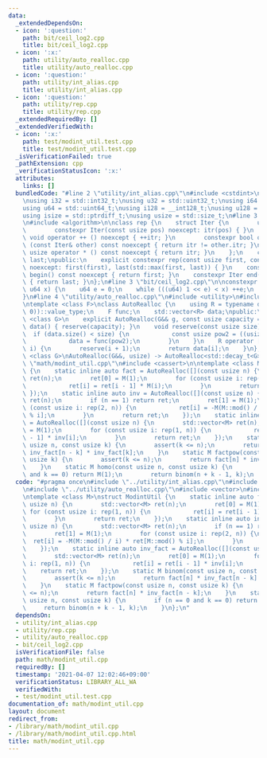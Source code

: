 ```yaml
---
data:
  _extendedDependsOn:
  - icon: ':question:'
    path: bit/ceil_log2.cpp
    title: bit/ceil_log2.cpp
  - icon: ':x:'
    path: utility/auto_realloc.cpp
    title: utility/auto_realloc.cpp
  - icon: ':question:'
    path: utility/int_alias.cpp
    title: utility/int_alias.cpp
  - icon: ':question:'
    path: utility/rep.cpp
    title: utility/rep.cpp
  _extendedRequiredBy: []
  _extendedVerifiedWith:
  - icon: ':x:'
    path: test/modint_util.test.cpp
    title: test/modint_util.test.cpp
  _isVerificationFailed: true
  _pathExtension: cpp
  _verificationStatusIcon: ':x:'
  attributes:
    links: []
  bundledCode: "#line 2 \"utility/int_alias.cpp\"\n#include <cstdint>\n#include <cstddef>\n\
    \nusing i32 = std::int32_t;\nusing u32 = std::uint32_t;\nusing i64 = std::int64_t;\n\
    using u64 = std::uint64_t;\nusing i128 = __int128_t;\nusing u128 = __uint128_t;\n\
    using isize = std::ptrdiff_t;\nusing usize = std::size_t;\n#line 3 \"utility/rep.cpp\"\
    \n#include <algorithm>\n\nclass rep {\n    struct Iter {\n        usize itr;\n\
    \        constexpr Iter(const usize pos) noexcept: itr(pos) { }\n        constexpr\
    \ void operator ++ () noexcept { ++itr; }\n        constexpr bool operator !=\
    \ (const Iter& other) const noexcept { return itr != other.itr; }\n        constexpr\
    \ usize operator * () const noexcept { return itr; }\n    };\n    const Iter first,\
    \ last;\npublic:\n    explicit constexpr rep(const usize first, const usize last)\
    \ noexcept: first(first), last(std::max(first, last)) { }\n    constexpr Iter\
    \ begin() const noexcept { return first; }\n    constexpr Iter end() const noexcept\
    \ { return last; }\n};\n#line 3 \"bit/ceil_log2.cpp\"\n\nconstexpr u64 ceil_log2(const\
    \ u64 x) {\n    u64 e = 0;\n    while (((u64) 1 << e) < x) ++e;\n    return e;\n\
    }\n#line 4 \"utility/auto_realloc.cpp\"\n#include <utility>\n#include <vector>\n\
    \ntemplate <class F>\nclass AutoRealloc {\n    using R = typename decltype(std::declval<F>()((usize)\
    \ 0))::value_type;\n    F func;\n    std::vector<R> data;\npublic:\n    template\
    \ <class G>\n    explicit AutoRealloc(G&& g, const usize capacity = 0): func(std::forward<G>(g)),\
    \ data() { reserve(capacity); }\n    void reserve(const usize size) {\n      \
    \  if (data.size() < size) {\n            const usize pow2 = ((usize) 1 << ceil_log2(size));\n\
    \            data = func(pow2);\n        }\n    }\n    R operator [] (const usize\
    \ i) {\n        reserve(i + 1);\n        return data[i];\n    }\n};\n\ntemplate\
    \ <class G>\nAutoRealloc(G&&, usize) -> AutoRealloc<std::decay_t<G>>;\n#line 6\
    \ \"math/modint_util.cpp\"\n#include <cassert>\n\ntemplate <class M>\nstruct ModintUtil\
    \ {\n    static inline auto fact = AutoRealloc([](const usize n) {\n        std::vector<M>\
    \ ret(n);\n        ret[0] = M(1);\n        for (const usize i: rep(1, n)) {\n\
    \            ret[i] = ret[i - 1] * M(i);\n        }\n        return ret;\n   \
    \ });\n    static inline auto inv = AutoRealloc([](const usize n) {\n        std::vector<M>\
    \ ret(n);\n        if (n == 1) return ret;\n        ret[1] = M(1);\n        for\
    \ (const usize i: rep(2, n)) {\n            ret[i] = -M(M::mod() / i) * ret[M::mod()\
    \ % i];\n        }\n        return ret;\n    });\n    static inline auto inv_fact\
    \ = AutoRealloc([](const usize n) {\n        std::vector<M> ret(n);\n        ret[0]\
    \ = M(1);\n        for (const usize i: rep(1, n)) {\n            ret[i] = ret[i\
    \ - 1] * inv[i];\n        }\n        return ret;\n    });\n    static M binom(const\
    \ usize n, const usize k) {\n        assert(k <= n);\n        return fact[n] *\
    \ inv_fact[n - k] * inv_fact[k];\n    }\n    static M factpow(const usize n, const\
    \ usize k) {\n        assert(k <= n);\n        return fact[n] * inv_fact[n - k];\n\
    \    }\n    static M homo(const usize n, const usize k) {\n        if (n == 0\
    \ and k == 0) return M(1);\n        return binom(n + k - 1, k);\n    }\n};\n"
  code: "#pragma once\n#include \"../utility/int_alias.cpp\"\n#include \"../utility/rep.cpp\"\
    \n#include \"../utility/auto_realloc.cpp\"\n#include <vector>\n#include <cassert>\n\
    \ntemplate <class M>\nstruct ModintUtil {\n    static inline auto fact = AutoRealloc([](const\
    \ usize n) {\n        std::vector<M> ret(n);\n        ret[0] = M(1);\n       \
    \ for (const usize i: rep(1, n)) {\n            ret[i] = ret[i - 1] * M(i);\n\
    \        }\n        return ret;\n    });\n    static inline auto inv = AutoRealloc([](const\
    \ usize n) {\n        std::vector<M> ret(n);\n        if (n == 1) return ret;\n\
    \        ret[1] = M(1);\n        for (const usize i: rep(2, n)) {\n          \
    \  ret[i] = -M(M::mod() / i) * ret[M::mod() % i];\n        }\n        return ret;\n\
    \    });\n    static inline auto inv_fact = AutoRealloc([](const usize n) {\n\
    \        std::vector<M> ret(n);\n        ret[0] = M(1);\n        for (const usize\
    \ i: rep(1, n)) {\n            ret[i] = ret[i - 1] * inv[i];\n        }\n    \
    \    return ret;\n    });\n    static M binom(const usize n, const usize k) {\n\
    \        assert(k <= n);\n        return fact[n] * inv_fact[n - k] * inv_fact[k];\n\
    \    }\n    static M factpow(const usize n, const usize k) {\n        assert(k\
    \ <= n);\n        return fact[n] * inv_fact[n - k];\n    }\n    static M homo(const\
    \ usize n, const usize k) {\n        if (n == 0 and k == 0) return M(1);\n   \
    \     return binom(n + k - 1, k);\n    }\n};\n"
  dependsOn:
  - utility/int_alias.cpp
  - utility/rep.cpp
  - utility/auto_realloc.cpp
  - bit/ceil_log2.cpp
  isVerificationFile: false
  path: math/modint_util.cpp
  requiredBy: []
  timestamp: '2021-04-07 12:02:46+09:00'
  verificationStatus: LIBRARY_ALL_WA
  verifiedWith:
  - test/modint_util.test.cpp
documentation_of: math/modint_util.cpp
layout: document
redirect_from:
- /library/math/modint_util.cpp
- /library/math/modint_util.cpp.html
title: math/modint_util.cpp
---
```

